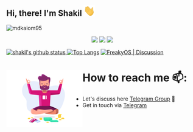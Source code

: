 ## Hi, there! I'm Shakil  <img src="https://github.com/mdkaiom95/mdkaiom95/blob/master/Hi.gif" width="30px">

<img src="https://komarev.com/ghpvc/?username=mdkaiom95&style=flat-square" alt="mdkaiom95" /><br>

<p align="center">
<a href="https://github.com/mdkaiom95"> <img src="https://img.shields.io/badge/-Github-000?style=flat&logo=Github&logoColor=white" /></a>
<a href="https://www.instagram.com/md_kaium_hossain"> <img src="https://img.shields.io/badge/-Instagram-c13584?style=flat&labelColor=c13584&logo=instagram&logoColor=white" /></a>
<a href="mailto:mdkaiom95@gmail.com"> <img src="https://img.shields.io/badge/-Gmail-c14438?style=flat&logo=Gmail&logoColor=white" /></p></a>

[![shakil's github status](https://github-readme-stats.vercel.app/api?username=mdkaiom95&show_icons=true&count_private=true&hide_border=false&title_color=eb0029&icon_color=eb0029&include_all_commits=true)
![Top Langs](https://github-readme-stats.vercel.app/api/top-langs/?username=mdkaiom95&layout=compact&hide_border=false&title_color=eb0029)](https://github.com/mdkaiom95) 
<a href="https://t.me/freakyos"><img alt="FreakyOS | Discussion" src="https://img.shields.io/badge/dynamic/json?logo=telegram&label=%40freakyos&labelColor=282c34&suffix=+members&color=eb0029&query=%24.data.totalSubs&url=https%3A%2F%2Fapi.spencerwoo.com%2Fsubstats%2F%3Fsource%3Dtelegram%26queryKey%3Dfreakyos&longCache=true"/></a>

<!--
**mdkaiom95/mdkaiom95** is a ✨ _special_ ✨ repository because its `README.md` (this file) appears on your GitHub profile.

Here are some ideas to get you started:

- 🔭 I’m currently working on ...
- 🌱 I’m currently learning ...
- 👯 I’m looking to collaborate on ...
- 🤔 I’m looking for help with ...
- 💬 Ask me about ...
- 📫 How to reach me: ...
- 😄 Pronouns: ...
- ⚡ Fun fact: ...
-->
# How to reach me 📫: <img align="left" width="200" height="150" src="https://github.com/mdkaiom95/mdkaiom95/blob/master/080f909da46192c0db62b76330302b0c.gif?raw=true">
- Let's discuss here <a href="https://t.me/AlpineProton"> Telegram Group</a> 🏓
- Get in touch via <a href="https://t.me/Shakil29">Telegram</a>
